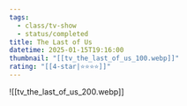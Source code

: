 ```yaml
---
tags:
  - class/tv-show
  - status/completed
title: The Last of Us
datetime: 2025-01-15T19:16:00
thumbnail: "[[tv_the_last_of_us_100.webp]]"
rating: "[[4-star|⭐️⭐️⭐️⭐️]]"
---
```

![[tv_the_last_of_us_200.webp]]